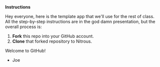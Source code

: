**Instructions**

Hey everyone, here is the template app that we'll use for the rest of class. All the step-by-step instructions are in the god damn presentation, but the overall process is:

1. **Fork** this repo into your GitHub account. 
2. **Clone** that forked repository to Nitrous. 

Welcome to GitHub!
- Joe
